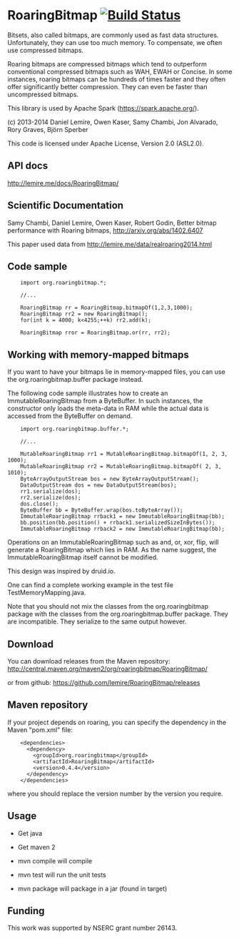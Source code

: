 RoaringBitmap [![Build Status](https://travis-ci.org/lemire/RoaringBitmap.png)](https://travis-ci.org/lemire/RoaringBitmap)
=============

Bitsets, also called bitmaps, are commonly used as fast data structures.
Unfortunately, they can use too much memory. To compensate, we often use
compressed bitmaps.

Roaring bitmaps are compressed bitmaps which tend to outperform conventional
compressed bitmaps such as WAH, EWAH or Concise. In some instances, roaring bitmaps can
be hundreds of times faster and they often offer significantly better compression.
They can even be faster than uncompressed bitmaps.

This library is used by Apache Spark (https://spark.apache.org/).


(c) 2013-2014 Daniel Lemire, Owen Kaser, Samy Chambi, Jon Alvarado, Rory Graves, Björn Sperber

This code is licensed under Apache License, Version 2.0 (ASL2.0). 


API docs
---------

http://lemire.me/docs/RoaringBitmap/

Scientific Documentation
--------------------------

Samy Chambi, Daniel Lemire, Owen Kaser, Robert Godin,
Better bitmap performance with Roaring bitmaps,
http://arxiv.org/abs/1402.6407

This paper used data from http://lemire.me/data/realroaring2014.html


Code sample
-------------
        
        import org.roaringbitmap.*;
        
        //...
        
        RoaringBitmap rr = RoaringBitmap.bitmapOf(1,2,3,1000);
        RoaringBitmap rr2 = new RoaringBitmap();
        for(int k = 4000; k<4255;++k) rr2.add(k);
        
        RoaringBitmap rror = RoaringBitmap.or(rr, rr2);

Working with memory-mapped bitmaps
---------------------------------------

If you want to have your bitmaps lie in memory-mapped files, you can
use the org.roaringbitmap.buffer package instead. 
        
The following code sample illustrates how to create an ImmutableRoaringBitmap
from a ByteBuffer. In such instances, the constructor only loads the meta-data
in RAM while the actual data is accessed from the ByteBuffer on demand.

        import org.roaringbitmap.buffer.*;
        
        //...
        
        MutableRoaringBitmap rr1 = MutableRoaringBitmap.bitmapOf(1, 2, 3, 1000);
        MutableRoaringBitmap rr2 = MutableRoaringBitmap.bitmapOf( 2, 3, 1010);
        ByteArrayOutputStream bos = new ByteArrayOutputStream();
        DataOutputStream dos = new DataOutputStream(bos);
        rr1.serialize(dos);
        rr2.serialize(dos);
        dos.close();
        ByteBuffer bb = ByteBuffer.wrap(bos.toByteArray());
        ImmutableRoaringBitmap rrback1 = new ImmutableRoaringBitmap(bb);
        bb.position(bb.position() + rrback1.serializedSizeInBytes());
        ImmutableRoaringBitmap rrback2 = new ImmutableRoaringBitmap(bb);
         
Operations on an ImmutableRoaringBitmap such as and, or, xor, flip, will
generate a RoaringBitmap which lies in RAM. As the name suggest, the 
ImmutableRoaringBitmap itself cannot be modified.

This design was inspired by druid.io.

One can find a complete working example in the test file TestMemoryMapping.java.

Note that you should not mix the classes from the org.roaringbitmap package with the classes
from the org.roaringbitmap.buffer package. They are incompatible. They serialize to the same output however.

Download
---------

You can download releases from the Maven repository:
http://central.maven.org/maven2/org/roaringbitmap/RoaringBitmap/

or from github:
https://github.com/lemire/RoaringBitmap/releases

Maven repository
----------------
If your project depends on roaring, you  can  specify the dependency in the Maven "pom.xml" file:

        <dependencies>
          <dependency>
            <groupId>org.roaringbitmap</groupId>
            <artifactId>RoaringBitmap</artifactId>
            <version>0.4.4</version>
          </dependency>
        </dependencies>

where you should replace the version number by the version you require.

Usage
------

* Get java
* Get maven 2

* mvn compile will compile
* mvn test will run the unit tests
* mvn package will package in a jar (found in target)


Funding 
----------

This work was supported by NSERC grant number 26143.
